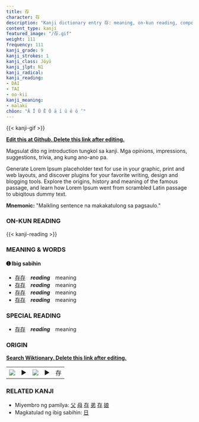 ```yaml
---
title: 存
character: 存
description: "Kanji dictionary entry 存: meaning, on-kun reading, compounds, origin, related kanji"
content_type: kanji
featured_image: "/存.gif"
weight: 111
frequency: 111
kanji_grade: 9
kanji_strokes: 1
kanji_class: Jōyō
kanji_jlpt: N1
kanji_radical: 
kanji_reading: 
- DAI
- TAI
- oo-kii
kanji_meaning:
- malaki
chōon: "Ā Ī Ū Ē Ō ā ī ū ē ō ’"
---
```

[//]: # (Don't edit the line below. Kanji animated GIF code is automatically generated.)
{{< kanji-gif >}}

[//]: # (Edit below this line.)

**[Edit this at Github. Delete this link after editing.](https://github.com/tim0g/tim/tree/main/content/kanji/存/index.md)**

Magsulat dito ng introduction tungkol sa kanji. Mga opinions, impressions, suggestions, trivia, ang kung ano-ano pa.

Generate Lorem Ipsum placeholder text for use in your graphic, print and web layouts, and discover plugins for your favorite writing, design and blogging tools. Explore the origins, history and meaning of the famous passage, and learn how Lorem Ipsum went from scrambled Latin passage to ubiqitous dummy text.
 
**Mnemonic:** "Maikling sentence na makakatulong sa pagsaulo."

### ON-KUN READING

[//]: # (Don't edit the line below. ON-KUN READING code is automatically generated.)
{{< kanji-reading >}}

### MEANING & WORDS

#### ➊ **Ibig sabihin**
  - [存](../存)[存](../存)　***reading***　meaning
  - [存](../存)[存](../存)　***reading***　meaning
  - [存](../存)[存](../存)　***reading***　meaning
  - [存](../存)[存](../存)　***reading***　meaning

### SPECIAL READING
  - [存](../存)[存](../存)　***reading***　meaning

### ORIGIN

**[Search Wiktionary. Delete this link after editing.](https://wiktionary.org/wiki/存)**
<table class="kanji-table"><tr><td>
<img src="60px-存-bronze.svg.png">
</td><td>▶</td><td>
<img src="60px-存-oracle.svg.png">
</td><td>▶</td>
<td class="kanji-origin">存</td>
</tr></table>

### RELATED KANJI
- Miyembro ng pamilya: [父](../父) [母](../母) [存](../存) [弟](../弟) [存](../存) [娘](../娘)
- Magkatulad ng ibig sabihin: [日](../日)
